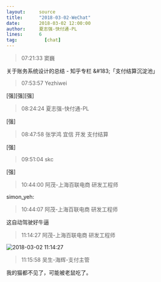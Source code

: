 ```yaml
---
layout:     source 
title:      "2018-03-02-WeChat"
date:       2018-03-02 12:00:00
author:     夏志强-快付通-PL
lines:      6 
tag:		  [chat]
---
```

> 07:21:33  窦巍  
   
关于账务系统设计的总结 - 知乎专栏 &amp;#183;「支付结算沉淀池」  
   
> 07:53:57  Yezhiwei  
   
[强][强][强]  
   
> 08:24:24  夏志强-快付通-PL  
   
[强]  
   
> 08:47:58  张学鸿 宜信 开发 支付结算   
   
[强]  
   
> 09:51:04  skc  
   
[强]  
   
> 10:44:00  阿茂-上海百联电商 研发工程师   
   
simon_yeh:  
   
> 10:44:07  阿茂-上海百联电商 研发工程师   
   
这自动驾驶好牛逼  
   
> 11:14:27  阿茂-上海百联电商 研发工程师   
   
![2018-03-02 11:14:27](http://static.cocolian.org/img/20180302_111427.png) 
   
> 11:15:58  吴生-海辉-支付主管  
   
我的猫都不见了，可能被老鼠吃了。  
   
